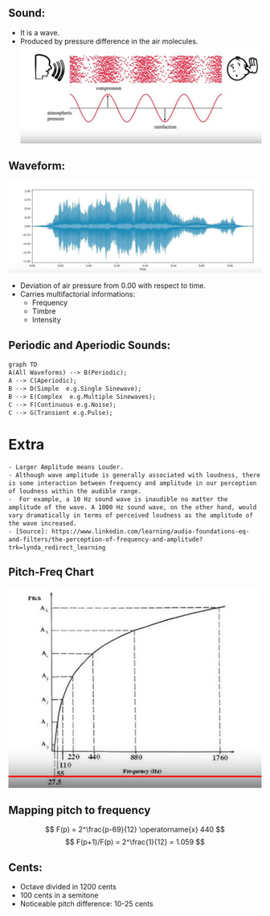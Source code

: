 ## __Sound:__
- It is a wave.
- Produced by pressure difference in the air molecules.
![img01](./img/img01.PNG)
## __Waveform:__
![img02](./img/img02.PNG)
- Deviation of air pressure from 0.00 with respect to time.
- Carries multifactorial informations:
    - Frequency
    - Timbre
    - Intensity
## __Periodic and Aperiodic Sounds:__
```mermaid
graph TD
A(All Waveforms) --> B(Periodic);
A --> C(Aperiodic);
B --> D(Simple  e.g.Single Sinewave);
B --> E(Complex  e.g.Multiple Sinewaves);
C --> F(Continuous e.g.Noise);
C --> G(Transient e.g.Pulse);
```
# Extra
    - Larger Amplitude means Louder.
    - Although wave amplitude is generally associated with loudness, there is some interaction between frequency and amplitude in our perception of loudness within the audible range.
    -  For example, a 10 Hz sound wave is inaudible no matter the amplitude of the wave. A 1000 Hz sound wave, on the other hand, would vary dramatically in terms of perceived loudness as the amplitude of the wave increased.
    - [Source]: https://www.linkedin.com/learning/audio-foundations-eq-and-filters/the-perception-of-frequency-and-amplitude?trk=lynda_redirect_learning
## __Pitch-Freq Chart__
![img03](./img/img03.PNG)
## __Mapping pitch to frequency__

$$
F(p) = 2^\frac{p-69}{12} \operatorname{x} 440
$$
$$
F(p+1)/F(p) = 2^\frac{1}{12} = 1.059
$$

## __Cents:__
- Octave divided in 1200 cents
- 100 cents in a semitone
- Noticeable pitch difference: 10-25 cents